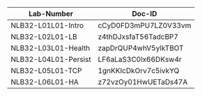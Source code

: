 Lab-Number           |Doc-ID
---------------------|--------------------
NLB32-L01L01-Intro   |cCyD0FD3mPU7LZ0V33vm
NLB32-L02L01-LB      |z4thDJxsfaT56TadcBP7
NLB32-L03L01-Health  |zapDrQUP4whV5ylkTBOT
NLB32-L04L01-Persist |LF6aLaS3C0lx66DKsw4r
NLB32-L05L01-TCP     |1gnKKIcDkOrv7c5ivkYQ
NLB32-L06L01-HA      |z72vzOy01HwUETaDs47A
